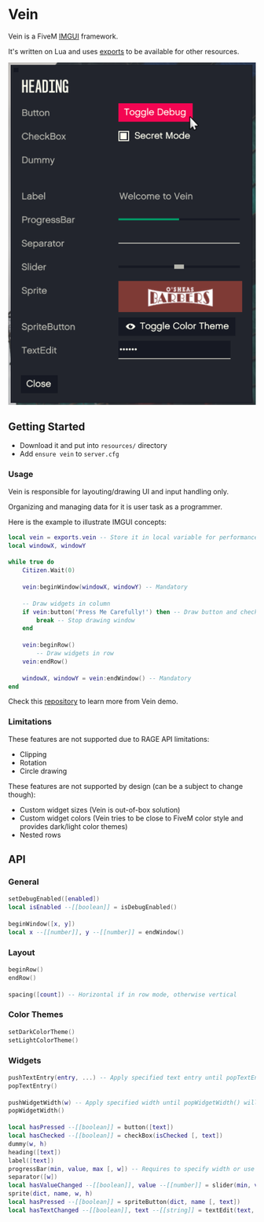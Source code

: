 # Vein
Vein is a FiveM [IMGUI](https://en.wikipedia.org/wiki/Immediate_mode_GUI) framework.

It's written on Lua and uses [exports](https://docs.fivem.net/docs/scripting-manual/runtimes/javascript/#using-exports) to be available for other resources.

![alt text](https://raw.githubusercontent.com/warxander/vein-demo/master/demo.png)

## Getting Started
* Download it and put into `resources/` directory
* Add `ensure vein` to `server.cfg`
### Usage
Vein is responsible for layouting/drawing UI and input handling only.

Organizing and managing data for it is user task as a programmer.

Here is the example to illustrate IMGUI concepts:
```lua
local vein = exports.vein -- Store it in local variable for performance reasons
local windowX, windowY

while true do
	Citizen.Wait(0)

	vein:beginWindow(windowX, windowY) -- Mandatory

	-- Draw widgets in column
	if vein:button('Press Me Carefully!') then -- Draw button and check if it were pressed
		break -- Stop drawing window
	end

	vein:beginRow()
		-- Draw widgets in row
	vein:endRow()

	windowX, windowY = vein:endWindow() -- Mandatory
end
```
Check this [repository](https://github.com/warxander/vein-demo) to learn more from Vein demo.
### Limitations
These features are not supported due to RAGE API limitations:
* Clipping
* Rotation
* Circle drawing

These features are not supported by design (can be a subject to change though):
* Custom widget sizes (Vein is out-of-box solution)
* Custom widget colors (Vein tries to be close to FiveM color style and provides dark/light color themes)
* Nested rows

## API
### General
```lua
setDebugEnabled([enabled])
local isEnabled --[[boolean]] = isDebugEnabled()

beginWindow([x, y])
local x --[[number]], y --[[number]] = endWindow()
```
### Layout
```lua
beginRow()
endRow()

spacing([count]) -- Horizontal if in row mode, otherwise vertical
```
### Color Themes
```lua
setDarkColorTheme()
setLightColorTheme()
```
### Widgets
```lua
pushTextEntry(entry, ...) -- Apply specified text entry until popTextEntry() will be called
popTextEntry()

pushWidgetWidth(w) -- Apply specified width until popWidgetWidth() will be called
popWidgetWidth()

local hasPressed --[[boolean]] = button([text])
local hasChecked --[[boolean]] = checkBox(isChecked [, text])
dummy(w, h)
heading([text])
label([text])
progressBar(min, value, max [, w]) -- Requires to specify width or use pushWidgetWidth(w)
separator([w])
local hasValueChanged --[[boolean]], value --[[number]] = slider(min, value, max [, w]) -- Requires to specify width or use pushWidgetWidth(w)
sprite(dict, name, w, h)
local hasPressed --[[boolean]] = spriteButton(dict, name [, text])
local hasTextChanged --[[boolean]], text --[[string]] = textEdit(text, keyboardTitle, maxTextLength [, isSecretMode])
```
